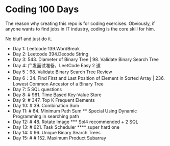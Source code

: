 # Coding 100 Days

The reason why creating this repo is for coding exercises. Obviously, if anyone wants to find jobs in IT industry, coding is the core skill for him.

No bluff and just do it.

- Day 1: Leetcode 139.WordBreak
- Day 2: Leetcode 394.Decode String
- Day 3: 543. Diameter of Binary Tree | 98. Validate Binary Search Tree
- Day 4: 广发面试准备，LeetCode Easy 2 道
- Day 5：98. Validate Binary Search Tree Review
- Day 6：34. Find First and Last Position of Element in Sorted Array | 236. Lowest Common Ancestor of a Binary Tree
- Day 7: 5 SQL questions
- Day 8: # 981. Time Based Key-Value Store
- Day 9: # 347. Top K Frequent Elements
- Day 10: # 39. Combination Sum
- Day 11: # 64. Minimum Path Sum ** Special Using Dynamic Programming in searching path
- Day 12: # 48. Rotate Image *** Sol4 recommended + 2 SQL
- Day 13: # 621. Task Scheduler **** super hard one
- Day 14: # 96. Unique Binary Search Trees
- Day 15: # # 152. Maximum Product Subarray